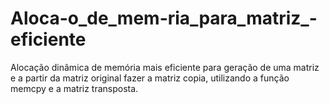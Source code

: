 # Aloca-o_de_mem-ria_para_matriz_-eficiente
Alocação dinâmica de memória mais eficiente para geração de uma matriz e a partir da matriz original fazer a matriz copia, utilizando a função memcpy e a matriz  transposta.
